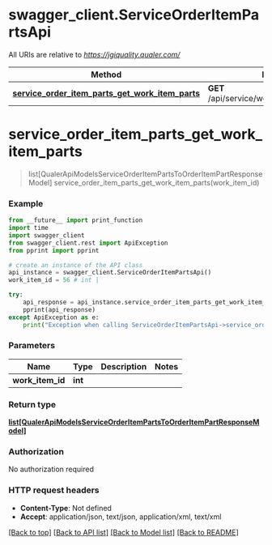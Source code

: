 # swagger_client.ServiceOrderItemPartsApi

All URIs are relative to *https://jgiquality.qualer.com/*

Method | HTTP request | Description
------------- | ------------- | -------------
[**service_order_item_parts_get_work_item_parts**](ServiceOrderItemPartsApi.md#service_order_item_parts_get_work_item_parts) | **GET** /api/service/workitems/{workItemId}/parts | 

# **service_order_item_parts_get_work_item_parts**
> list[QualerApiModelsServiceOrderItemPartsToOrderItemPartResponseModel] service_order_item_parts_get_work_item_parts(work_item_id)



### Example
```python
from __future__ import print_function
import time
import swagger_client
from swagger_client.rest import ApiException
from pprint import pprint

# create an instance of the API class
api_instance = swagger_client.ServiceOrderItemPartsApi()
work_item_id = 56 # int | 

try:
    api_response = api_instance.service_order_item_parts_get_work_item_parts(work_item_id)
    pprint(api_response)
except ApiException as e:
    print("Exception when calling ServiceOrderItemPartsApi->service_order_item_parts_get_work_item_parts: %s\n" % e)
```

### Parameters

Name | Type | Description  | Notes
------------- | ------------- | ------------- | -------------
 **work_item_id** | **int**|  | 

### Return type

[**list[QualerApiModelsServiceOrderItemPartsToOrderItemPartResponseModel]**](QualerApiModelsServiceOrderItemPartsToOrderItemPartResponseModel.md)

### Authorization

No authorization required

### HTTP request headers

 - **Content-Type**: Not defined
 - **Accept**: application/json, text/json, application/xml, text/xml

[[Back to top]](#) [[Back to API list]](../README.md#documentation-for-api-endpoints) [[Back to Model list]](../README.md#documentation-for-models) [[Back to README]](../README.md)

